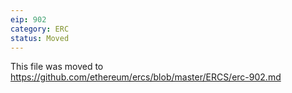 ```yaml
---
eip: 902
category: ERC
status: Moved
---
```


This file was moved to https://github.com/ethereum/ercs/blob/master/ERCS/erc-902.md

